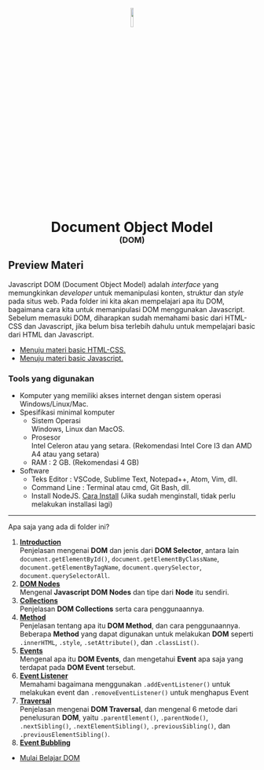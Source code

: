 <p align="center">
  <img style="width: 10%;" src="https://ourcodeworld.com/public-media/articles/articleocw-56bba37e791bc.png" />
  <h1 align="center">Document Object Model</h1>
  <h3 align="center" style="margin-top: -20px">(DOM)</h3>
</p>

## Preview Materi
Javascript DOM (Document Object Model) adalah *interface* yang memungkinkan *developer* untuk memanipulasi konten, struktur dan *style* pada situs web. Pada folder ini kita akan mempelajari apa itu DOM, bagaimana cara kita untuk memanipulasi DOM menggunakan Javascript. Sebelum memasuki DOM, diharapkan sudah memahami basic dari HTML-CSS dan Javascript, jika belum bisa terlebih dahulu untuk mempelajari basic dari HTML dan Javascript. 
- [Menuju materi basic HTML-CSS.](https://github.com/bellshade/HTML-CSS)
- [Menuju materi basic Javascript.](../Basic/README.md)

### Tools yang digunakan
- Komputer yang memiliki akses internet dengan sistem operasi Windows/Linux/Mac.
- Spesifikasi minimal komputer
  - Sistem Operasi
  <br> Windows, Linux dan MacOS.
  - Prosesor
  <br> Intel Celeron atau yang setara. (Rekomendasi Intel Core I3 dan AMD A4 atau yang setara)
  - RAM : 2 GB. (Rekomendasi 4 GB)
- Software
  - Teks Editor : VSCode, Sublime Text, Notepad++, Atom, Vim, dll.
  - Command Line : Terminal atau cmd, Git Bash, dll.
  - Install NodeJS. [Cara Install](https://www.youtube.com/watch?v=VfN1_pEdQAA) (Jika sudah menginstall, tidak perlu melakukan installasi lagi)

---

Apa saja yang ada di folder ini?
1. [**Introduction**](001_Introduction/)<br>
Penjelasan mengenai **DOM** dan jenis dari **DOM Selector**, antara lain `document.getElementById()`, `document.getElementByClassName`, `document.getElementByTagName`, `document.querySelector`, `document.querySelectorAll`.
2. [**DOM Nodes**](002_DOM_Nodes/)<br>
Mengenal **Javascript DOM Nodes** dan tipe dari **Node** itu sendiri.
3. [**Collections**](003_Collections/)<br>
Penjelasan **DOM Collections** serta cara penggunaannya.
4. [**Method**](004_Methods/)<br>
Penjelasan tentang apa itu **DOM Method**, dan cara penggunaannya. Beberapa **Method** yang dapat digunakan untuk melakukan **DOM** seperti `.innerHTML`, `.style`, `.setAttribute()`, dan `.classList()`.
5. [**Events**](005_Events/)<br>
Mengenal apa itu **DOM Events**, dan mengetahui **Event** apa saja yang terdapat pada **DOM Event** tersebut.
6. [**Event Listener**](006_Event_Listener/)<br>
Memahami bagaimana menggunakan `.addEventListener()` untuk melakukan event dan `.removeEventListener()` untuk menghapus Event
7. [**Traversal**](007_Traversal/)<br>
Penjelasan mengenai **DOM Traversal**, dan mengenal 6 metode dari penelusuran **DOM**, yaitu `.parentElement()`, `.parentNode()`, `.nextSibling()`, `.nextElementSibling()`, `.previousSibling()`, dan `.previousElementSibling()`.
8. [**Event Bubbling**](008_Event_Bubbling)<br>


- [Mulai Belajar DOM](001_Introduction)
